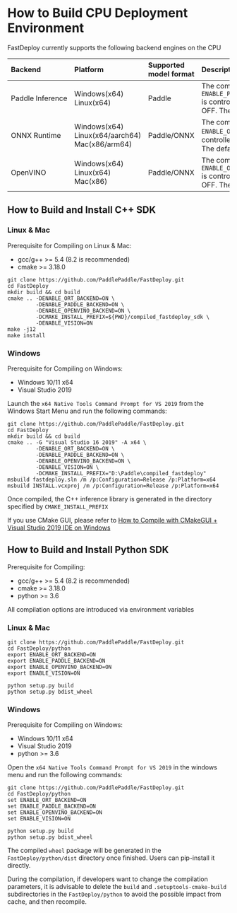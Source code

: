 

# How to Build CPU Deployment Environment

FastDeploy currently supports the following backend engines on the CPU

| Backend               | Platform                                             | Supported model format | Description                                                                                      |
|:--------------------- |:---------------------------------------------------- |:---------------------- |:------------------------------------------------------------------------------------------------ |
| Paddle&nbsp;Inference | Windows(x64)<br>Linux(x64)                           | Paddle                 | The compilation switch `ENABLE_PADDLE_BACKEND` is controlled by ON or OFF. The default is OFF.   |
| ONNX&nbsp;Runtime     | Windows(x64)<br>Linux(x64/aarch64)<br>Mac(x86/arm64) | Paddle/ONNX            | The compilation switch `ENABLE_ORT_BACKEND` is controlled by ON or OFF. The default is OFF.      |
| OpenVINO              | Windows(x64)<br>Linux(x64)<br>Mac(x86)               | Paddle/ONNX            | The compilation switch `ENABLE_OPENVINO_BACKEND` is controlled by ON or OFF. The default is OFF. |

## How to Build and Install C++ SDK

### Linux & Mac

Prerequisite for Compiling on Linux & Mac:

- gcc/g++ >= 5.4 (8.2 is recommended)
- cmake >= 3.18.0

```
git clone https://github.com/PaddlePaddle/FastDeploy.git
cd FastDeploy
mkdir build && cd build
cmake .. -DENABLE_ORT_BACKEND=ON \
         -DENABLE_PADDLE_BACKEND=ON \
         -DENABLE_OPENVINO_BACKEND=ON \
         -DCMAKE_INSTALL_PREFIX=${PWD}/compiled_fastdeploy_sdk \
         -DENABLE_VISION=ON
make -j12
make install
```

### Windows

Prerequisite for Compiling on Windows: 

- Windows 10/11 x64
- Visual Studio 2019

Launch the `x64 Native Tools Command Prompt for VS 2019` from the Windows Start Menu and run the following commands:

```
git clone https://github.com/PaddlePaddle/FastDeploy.git
cd FastDeploy
mkdir build && cd build
cmake .. -G "Visual Studio 16 2019" -A x64 \
         -DENABLE_ORT_BACKEND=ON \
         -DENABLE_PADDLE_BACKEND=ON \
         -DENABLE_OPENVINO_BACKEND=ON \
         -DENABLE_VISION=ON \
         -DCMAKE_INSTALL_PREFIX="D:\Paddle\compiled_fastdeploy"
msbuild fastdeploy.sln /m /p:Configuration=Release /p:Platform=x64
msbuild INSTALL.vcxproj /m /p:Configuration=Release /p:Platform=x64
```

Once compiled, the C++ inference library is generated in the directory specified by `CMAKE_INSTALL_PREFIX`

If you use CMake GUI, please refer to [How to Compile with CMakeGUI + Visual Studio 2019 IDE on Windows](../faq/build_on_win_with_gui.md)

## How to Build and Install Python SDK

Prerequisite for Compiling: 

- gcc/g++ >= 5.4 (8.2 is recommended)
- cmake >= 3.18.0
- python >= 3.6

All compilation options are introduced via environment variables

### Linux & Mac

```
git clone https://github.com/PaddlePaddle/FastDeploy.git
cd FastDeploy/python
export ENABLE_ORT_BACKEND=ON
export ENABLE_PADDLE_BACKEND=ON
export ENABLE_OPENVINO_BACKEND=ON
export ENABLE_VISION=ON

python setup.py build
python setup.py bdist_wheel
```

### Windows

Prerequisite for Compiling on Windows:

- Windows 10/11 x64
- Visual Studio 2019
- python >= 3.6

Open the `x64 Native Tools Command Prompt for VS 2019` in the windows menu and run the following commands:

```
git clone https://github.com/PaddlePaddle/FastDeploy.git
cd FastDeploy/python
set ENABLE_ORT_BACKEND=ON
set ENABLE_PADDLE_BACKEND=ON
set ENABLE_OPENVINO_BACKEND=ON
set ENABLE_VISION=ON

python setup.py build
python setup.py bdist_wheel
```

The compiled `wheel` package will be generated in the `FastDeploy/python/dist` directory once finished. Users can pip-install it directly.

During the compilation, if developers want to change the compilation parameters,  it is advisable to delete the `build` and `.setuptools-cmake-build` subdirectories in the `FastDeploy/python` to avoid the possible impact from cache, and then recompile.
